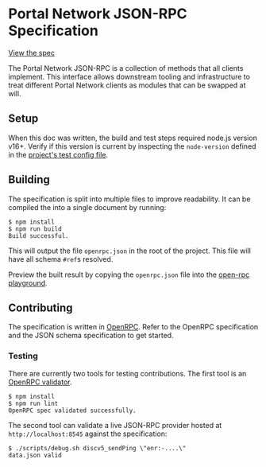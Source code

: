 # Portal Network JSON-RPC Specification

[View the spec][playground]

The Portal Network JSON-RPC is a collection of methods that all clients implement.
This interface allows downstream tooling and infrastructure to treat different
Portal Network clients as modules that can be swapped at will.

## Setup

When this doc was written, the build and test steps required node.js version
v16+. Verify if this version is current by inspecting the `node-version`
defined in the [project's test config file](../.github/workflows/test.yaml).

## Building

The specification is split into multiple files to improve readability. It
can be compiled the into a single document by running:

```console
$ npm install
$ npm run build
Build successful.
```

This will output the file `openrpc.json` in the root of the project. This file
will have all schema `#ref`s resolved.

Preview the built result by copying the `openrpc.json` file into the [open-rpc
playground](https://playground.open-rpc.org/).

## Contributing

The specification is written in [OpenRPC][openrpc]. Refer to the
OpenRPC specification and the JSON schema specification to get started.

### Testing

There are currently two tools for testing contributions. The first tool is
an [OpenRPC validator][validator].

```console
$ npm install
$ npm run lint
OpenRPC spec validated successfully.
```

The second tool can validate a live JSON-RPC provider hosted at
`http://localhost:8545` against the specification:

```console
$ ./scripts/debug.sh discv5_sendPing \"enr:-....\"
data.json valid
```

[playground]: https://playground.open-rpc.org/?schemaUrl=https://raw.githubusercontent.com/ethereum/portal-network-specs/assembled-spec/jsonrpc/openrpc.json&uiSchema%5BappBar%5D%5Bui:splitView%5D=false&uiSchema%5BappBar%5D%5Bui:input%5D=false&uiSchema%5BappBar%5D%5Bui:examplesDropdown%5D=false
[openrpc]: https://open-rpc.org
[validator]: https://open-rpc.github.io/schema-utils-js/functions/validateOpenRPCDocument.html
